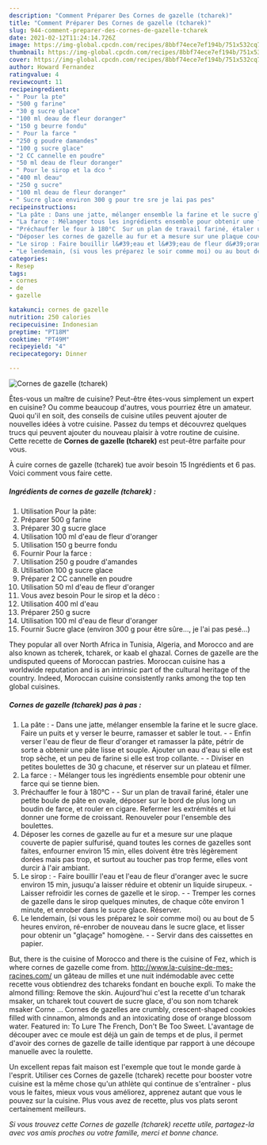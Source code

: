 ```yaml
---
description: "Comment Préparer Des Cornes de gazelle (tcharek)"
title: "Comment Préparer Des Cornes de gazelle (tcharek)"
slug: 944-comment-preparer-des-cornes-de-gazelle-tcharek
date: 2021-02-12T11:24:14.726Z
image: https://img-global.cpcdn.com/recipes/8bbf74ece7ef194b/751x532cq70/cornes-de-gazelle-tcharek-photo-principale-de-la-recette.jpg
thumbnail: https://img-global.cpcdn.com/recipes/8bbf74ece7ef194b/751x532cq70/cornes-de-gazelle-tcharek-photo-principale-de-la-recette.jpg
cover: https://img-global.cpcdn.com/recipes/8bbf74ece7ef194b/751x532cq70/cornes-de-gazelle-tcharek-photo-principale-de-la-recette.jpg
author: Howard Fernandez
ratingvalue: 4
reviewcount: 11
recipeingredient:
- " Pour la pte"
- "500 g farine"
- "30 g sucre glace"
- "100 ml deau de fleur doranger"
- "150 g beurre fondu"
- " Pour la farce "
- "250 g poudre damandes"
- "100 g sucre glace"
- "2 CC cannelle en poudre"
- "50 ml deau de fleur doranger"
- " Pour le sirop et la dco "
- "400 ml deau"
- "250 g sucre"
- "100 ml deau de fleur doranger"
- " Sucre glace environ 300 g pour tre sre je lai pas pes"
recipeinstructions:
- "La pâte : Dans une jatte, mélanger ensemble la farine et le sucre glace. Faire un puits et y verser le beurre, ramasser et sabler le tout.  Enfin verser l&#39;eau de fleur de fleur d&#39;oranger et ramasser la pâte, pétrir de sorte a obtenir une pâte lisse et souple. Ajouter un eau d&#39;eau si elle est trop sèche, et un peu de farine si elle est trop collante.  Diviser en petites boulettes de 30 g chacune, et réserver sur un plateau et filmer."
- "La farce : Mélanger tous les ingrédients ensemble pour obtenir une farce qui se tienne bien."
- "Préchauffer le four à 180°C  Sur un plan de travail fariné, étaler une petite boule de pâte en ovale, déposer sur le bord de plus long un boudin de farce, et rouler en cigare. Refermer les extrémités et lui donner une forme de croissant. Renouveler pour l&#39;ensemble des boulettes."
- "Déposer les cornes de gazelle au fur et a mesure sur une plaque couverte de papier sulfurisé, quand toutes les cornes de gazelles sont faites, enfourner environ 15 min, elles doivent être très légèrement dorées mais pas trop, et surtout au toucher pas trop ferme, elles vont durcir à l&#39;air ambiant."
- "Le sirop : Faire bouillir l&#39;eau et l&#39;eau de fleur d&#39;oranger avec le sucre environ 15 min, jusuqu&#39;a laisser réduire et obtenir un liquide sirupeux. Laisser refroidir les cornes de gazelle et le sirop.  Tremper les cornes de gazelle dans le sirop quelques minutes, de chaque côte environ 1 minute, et enrober dans le sucre glace. Réserver."
- "Le lendemain, (si vous les préparez le soir comme moi) ou au bout de 5 heures environ, ré-enrober de nouveau dans le sucre glace, et lisser pour obtenir un &#34;glaçage&#34; homogène.  Servir dans des caissettes en papier."
categories:
- Resep
tags:
- cornes
- de
- gazelle

katakunci: cornes de gazelle 
nutrition: 250 calories
recipecuisine: Indonesian
preptime: "PT18M"
cooktime: "PT49M"
recipeyield: "4"
recipecategory: Dinner

---
```



![Cornes de gazelle (tcharek)](https://img-global.cpcdn.com/recipes/8bbf74ece7ef194b/751x532cq70/cornes-de-gazelle-tcharek-photo-principale-de-la-recette.jpg)

Êtes-vous un maître de cuisine? Peut-être êtes-vous simplement un expert en cuisine? Ou comme beaucoup d'autres, vous pourriez être un amateur. Quoi qu'il en soit, des conseils de cuisine utiles peuvent ajouter de nouvelles idées à votre cuisine. Passez du temps et découvrez quelques trucs qui peuvent ajouter du nouveau plaisir à votre routine de cuisine. Cette recette de <strong> Cornes de gazelle (tcharek) </strong> est peut-être parfaite pour vous.

<!--inarticleads1-->

À cuire cornes de gazelle (tcharek) tue avoir besoin 15 Ingrédients et 6 pas. Voici comment vous faire cette.

##### Ingrédients de cornes de gazelle (tcharek) :

1. Utilisation  Pour la pâte:
1. Préparer 500 g farine
1. Préparer 30 g sucre glace
1. Utilisation 100 ml d&#39;eau de fleur d&#39;oranger
1. Utilisation 150 g beurre fondu
1. Fournir  Pour la farce :
1. Utilisation 250 g poudre d&#39;amandes
1. Utilisation 100 g sucre glace
1. Préparer 2 CC cannelle en poudre
1. Utilisation 50 ml d&#39;eau de fleur d&#39;oranger
1. Vous avez besoin  Pour le sirop et la déco :
1. Utilisation 400 ml d&#39;eau
1. Préparer 250 g sucre
1. Utilisation 100 ml d&#39;eau de fleur d&#39;oranger
1. Fournir  Sucre glace (environ 300 g pour être sûre..., je l&#39;ai pas pesé...)


They popular all over North Africa in Tunisia, Algeria, and Morocco and are also known as tcherek, tcharek, or kaab el ghazal. Cornes de gazelle are the undisputed queens of Moroccan pastries. Moroccan cuisine has a worldwide reputation and is an intrinsic part of the cultural heritage of the country. Indeed, Moroccan cuisine consistently ranks among the top ten global cuisines. 

<!--inarticleads2-->

##### Cornes de gazelle (tcharek) pas à pas :

1. La pâte : - Dans une jatte, mélanger ensemble la farine et le sucre glace. Faire un puits et y verser le beurre, ramasser et sabler le tout. -  - Enfin verser l&#39;eau de fleur de fleur d&#39;oranger et ramasser la pâte, pétrir de sorte a obtenir une pâte lisse et souple. Ajouter un eau d&#39;eau si elle est trop sèche, et un peu de farine si elle est trop collante. -  - Diviser en petites boulettes de 30 g chacune, et réserver sur un plateau et filmer.
1. La farce : - Mélanger tous les ingrédients ensemble pour obtenir une farce qui se tienne bien.
1. Préchauffer le four à 180°C -  - Sur un plan de travail fariné, étaler une petite boule de pâte en ovale, déposer sur le bord de plus long un boudin de farce, et rouler en cigare. Refermer les extrémités et lui donner une forme de croissant. Renouveler pour l&#39;ensemble des boulettes.
1. Déposer les cornes de gazelle au fur et a mesure sur une plaque couverte de papier sulfurisé, quand toutes les cornes de gazelles sont faites, enfourner environ 15 min, elles doivent être très légèrement dorées mais pas trop, et surtout au toucher pas trop ferme, elles vont durcir à l&#39;air ambiant.
1. Le sirop : - Faire bouillir l&#39;eau et l&#39;eau de fleur d&#39;oranger avec le sucre environ 15 min, jusuqu&#39;a laisser réduire et obtenir un liquide sirupeux. - Laisser refroidir les cornes de gazelle et le sirop. -  - Tremper les cornes de gazelle dans le sirop quelques minutes, de chaque côte environ 1 minute, et enrober dans le sucre glace. Réserver.
1. Le lendemain, (si vous les préparez le soir comme moi) ou au bout de 5 heures environ, ré-enrober de nouveau dans le sucre glace, et lisser pour obtenir un &#34;glaçage&#34; homogène. -  - Servir dans des caissettes en papier.


But, there is the cuisine of Morocco and there is the cuisine of Fez, which is where cornes de gazelle come from. http://www.la-cuisine-de-mes-racines.com/ un gâteau de milles et une nuit indémodable avec cette recette vous obtiendrez des tchareks fondant en bouche expli. To make the almond filling: Remove the skin. Aujourd&#39;hui c&#39;est la recette d&#39;un tcharak msaker, un tcharek tout couvert de sucre glace, d&#39;ou son nom tcharek msaker Corne … Cornes de gazelles are crumbly, crescent-shaped cookies filled with cinnamon, almonds and an intoxicating dose of orange blossom water. Featured in: To Lure The French, Don&#39;t Be Too Sweet. L&#39;avantage de découper avec ce moule est déjà un gain de temps et de plus, il permet d&#39;avoir des cornes de gazelle de taille identique par rapport à une découpe manuelle avec la roulette. 

<!--inarticleads1-->

<p>
Un excellent repas fait maison est l'exemple que tout le monde garde à l'esprit. Utiliser ces Cornes de gazelle (tcharek) recette pour booster votre cuisine est la même chose qu'un athlète qui continue de s'entraîner - plus vous le faites, mieux vous vous améliorez, apprenez autant que vous le pouvez sur la cuisine. Plus vous avez de recette, plus vos plats seront certainement meilleurs.
</p>

<p>
<i>Si vous trouvez cette Cornes de gazelle (tcharek) recette utile, partagez-la avec vos amis proches ou votre famille, merci et bonne chance.</i>
</p>
